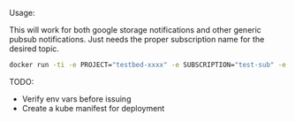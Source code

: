 Usage:

This will work for both google storage notifications and other generic pubsub notifications. Just needs the proper subscription name for the desired topic.

```bash
docker run -ti -e PROJECT="testbed-xxxx" -e SUBSCRIPTION="test-sub" -e CHANNEL="mychan" -e NAMESPACE="rsmitty" -e GOOGLE_APPLICATION_CREDENTIALS="/tmp/creds.json" -v /path/to/creds.json:/tmp/creds.json rsmitty/gcssource:0.1.0
```

TODO:
- Verify env vars before issuing
- Create a kube manifest for deployment